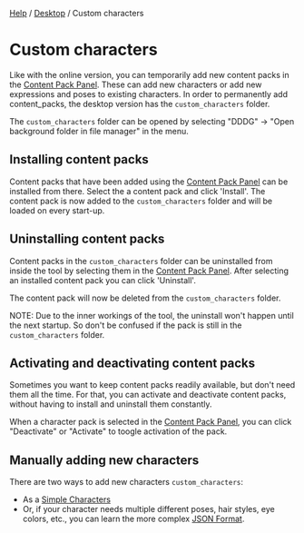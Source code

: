 [Help](../index.md) / [Desktop](../desktop.md) / Custom characters

# Custom characters

Like with the online version, you can temporarily add new content packs in the [Content Pack Panel](../panels/content_packs.md). These can add new characters or add new expressions and poses to existing characters. In order to permanently add content_packs, the desktop version has the `custom_characters` folder.

The `custom_characters` folder can be opened by selecting "DDDG" -> "Open background folder in file manager" in the menu.

## Installing content packs

Content packs that have been added using the [Content Pack Panel](../panels/content_packs.md) can be installed from
there. Select the a content pack and click 'Install'. The content pack is now added to the `custom_characters` folder
and will be loaded on every start-up.

## Uninstalling content packs

Content packs in the `custom_characters` folder can be uninstalled from inside the tool by selecting them in the
[Content Pack Panel](../panels/content_packs.md). After selecting an installed content pack you can click
'Uninstall'.

The content pack will now be deleted from the `custom_characters` folder.

NOTE: Due to the inner workings of the tool, the uninstall won't happen until the next startup. So don't be confused
if the pack is still in the `custom_characters` folder.

## Activating and deactivating content packs

Sometimes you want to keep content packs readily available, but don't need them all the time. For that, you can activate and deactivate content packs, without having to install and uninstall them constantly.

When a character pack is selected in the [Content Pack Panel](../panels/content_packs.md), you can click "Deactivate"
or "Activate" to toogle activation of the pack.

## Manually adding new characters

There are two ways to add new characters `custom_characters`:

- As a [Simple Characters](characters/simpleCharacters.md)
- Or, if your character needs multiple different poses, hair styles, eye colors, etc., you can learn the more complex
  [JSON Format](characters/json.md).
